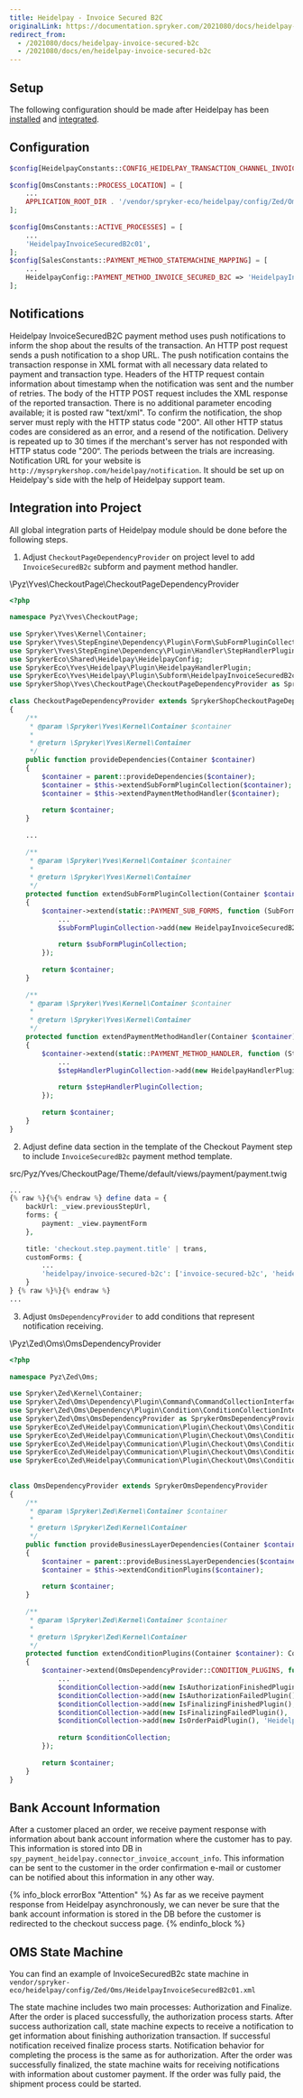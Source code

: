 ```yaml
---
title: Heidelpay - Invoice Secured B2C
originalLink: https://documentation.spryker.com/2021080/docs/heidelpay-invoice-secured-b2c
redirect_from:
  - /2021080/docs/heidelpay-invoice-secured-b2c
  - /2021080/docs/en/heidelpay-invoice-secured-b2c
---
```


## Setup
The following configuration should be made after Heidelpay has been [installed](/docs/scos/dev/technology-partners/202001.0/payment-partners/heidelpay/heidelpay-installation.html) and [integrated](/docs/scos/dev/technology-partners/202001.0/payment-partners/heidelpay/scos-integration/heidelpay-integration-into-scos.html).

## Configuration
```php
$config[HeidelpayConstants::CONFIG_HEIDELPAY_TRANSACTION_CHANNEL_INVOICE_SECURED_B2C] = ''; //You can use public test account for testing with channel `31HA07BC8142C5A171749A60D979B6E4` but replace it with real one when you go live. Config should be taken from Heidelpay.
 
$config[OmsConstants::PROCESS_LOCATION] = [
	...
	APPLICATION_ROOT_DIR . '/vendor/spryker-eco/heidelpay/config/Zed/Oms',
];
 
$config[OmsConstants::ACTIVE_PROCESSES] = [
	...
	'HeidelpayInvoiceSecuredB2c01',
];
$config[SalesConstants::PAYMENT_METHOD_STATEMACHINE_MAPPING] = [
	...
	HeidelpayConfig::PAYMENT_METHOD_INVOICE_SECURED_B2C => 'HeidelpayInvoiceSecuredB2c01',
];
```
## Notifications
Heidelpay InvoiceSecuredB2C payment method uses push notifications to inform the shop about the results of the transaction. An HTTP post request sends a push notification to a shop URL. The push notification contains the transaction response in XML format with all necessary data related to payment and transaction type. Headers of the HTTP request contain information about timestamp when the notification was sent and the number of retries. The body of the HTTP POST request includes the XML response of the reported transaction. There is no additional parameter encoding available; it is posted raw "text/xml". To confirm the notification, the shop server must reply with the HTTP status code "200". All other HTTP status codes are considered as an error, and a resend of the notification. Delivery is repeated up to 30 times if the merchant's server has not responded with HTTP status code "200“. The periods between the trials are increasing.
Notification URL for your website is `http://mysprykershop.com/heidelpay/notification`. It should be set up on Heidelpay's side with the help of Heidelpay support team.


## Integration into Project
All global integration parts of Heidelpay module should be done before the following steps.

1. Adjust `CheckoutPageDependencyProvider` on project level to add `InvoiceSecuredB2c` subform and payment method handler.

\Pyz\Yves\CheckoutPage\CheckoutPageDependencyProvider
    
```php
<?php
 
namespace Pyz\Yves\CheckoutPage;
 
use Spryker\Yves\Kernel\Container;
use Spryker\Yves\StepEngine\Dependency\Plugin\Form\SubFormPluginCollection;
use Spryker\Yves\StepEngine\Dependency\Plugin\Handler\StepHandlerPluginCollection;
use SprykerEco\Shared\Heidelpay\HeidelpayConfig;
use SprykerEco\Yves\Heidelpay\Plugin\HeidelpayHandlerPlugin;
use SprykerEco\Yves\Heidelpay\Plugin\Subform\HeidelpayInvoiceSecuredB2cSubFormPlugin;
use SprykerShop\Yves\CheckoutPage\CheckoutPageDependencyProvider as SprykerShopCheckoutPageDependencyProvider;
 
class CheckoutPageDependencyProvider extends SprykerShopCheckoutPageDependencyProvider
{
	/**
	 * @param \Spryker\Yves\Kernel\Container $container
	 *
	 * @return \Spryker\Yves\Kernel\Container
	 */
	public function provideDependencies(Container $container)
	{
		$container = parent::provideDependencies($container);
		$container = $this->extendSubFormPluginCollection($container);
		$container = $this->extendPaymentMethodHandler($container);
 
		return $container;
	}
 
	...
 
	/**
	 * @param \Spryker\Yves\Kernel\Container $container
	 *
	 * @return \Spryker\Yves\Kernel\Container
	 */
	protected function extendSubFormPluginCollection(Container $container): Container
	{
		$container->extend(static::PAYMENT_SUB_FORMS, function (SubFormPluginCollection $subFormPluginCollection) {
			...
			$subFormPluginCollection->add(new HeidelpayInvoiceSecuredB2cSubFormPlugin());
 
			return $subFormPluginCollection;
		});
 
		return $container;
	}
 
	/**
	 * @param \Spryker\Yves\Kernel\Container $container
	 *
	 * @return \Spryker\Yves\Kernel\Container
	 */
	protected function extendPaymentMethodHandler(Container $container): Container
	{
		$container->extend(static::PAYMENT_METHOD_HANDLER, function (StepHandlerPluginCollection $stepHandlerPluginCollection) {
			...
			$stepHandlerPluginCollection->add(new HeidelpayHandlerPlugin(), HeidelpayConfig::PAYMENT_METHOD_INVOICE_SECURED_B2C);
 
			return $stepHandlerPluginCollection;
		});
 
		return $container;
	}
}
```

2. Adjust define data section in the template of the Checkout Payment step to include `InvoiceSecuredB2c` payment method template.

src/Pyz/Yves/CheckoutPage/Theme/default/views/payment/payment.twig

```php
...
{% raw %}{%{% endraw %} define data = {
	backUrl: _view.previousStepUrl,
	forms: {
		payment: _view.paymentForm
	},
 
	title: 'checkout.step.payment.title' | trans,
	customForms: {
		...
		'heidelpay/invoice-secured-b2c': ['invoice-secured-b2c', 'heidelpay'],
	}
} {% raw %}%}{% endraw %}
...
```

3. Adjust `OmsDependencyProvider` to add conditions that represent notification receiving.

\Pyz\Zed\Oms\OmsDependencyProvider

```php
<?php
 
namespace Pyz\Zed\Oms;
 
use Spryker\Zed\Kernel\Container;
use Spryker\Zed\Oms\Dependency\Plugin\Command\CommandCollectionInterface;
use Spryker\Zed\Oms\Dependency\Plugin\Condition\ConditionCollectionInterface;
use Spryker\Zed\Oms\OmsDependencyProvider as SprykerOmsDependencyProvider;
use SprykerEco\Zed\Heidelpay\Communication\Plugin\Checkout\Oms\Condition\IsAuthorizationFailedPlugin;
use SprykerEco\Zed\Heidelpay\Communication\Plugin\Checkout\Oms\Condition\IsAuthorizationFinishedPlugin;
use SprykerEco\Zed\Heidelpay\Communication\Plugin\Checkout\Oms\Condition\IsFinalizingFailedPlugin;
use SprykerEco\Zed\Heidelpay\Communication\Plugin\Checkout\Oms\Condition\IsFinalizingFinishedPlugin;
use SprykerEco\Zed\Heidelpay\Communication\Plugin\Checkout\Oms\Condition\IsOrderPaidPlugin;
 
 
class OmsDependencyProvider extends SprykerOmsDependencyProvider
{
	/**
	 * @param \Spryker\Zed\Kernel\Container $container
	 *
	 * @return \Spryker\Zed\Kernel\Container
	 */
	public function provideBusinessLayerDependencies(Container $container)
	{
		$container = parent::provideBusinessLayerDependencies($container);
		$container = $this->extendConditionPlugins($container);
 
		return $container;
	}
 
	/**
	 * @param \Spryker\Zed\Kernel\Container $container
	 *
	 * @return \Spryker\Zed\Kernel\Container
	 */
	protected function extendConditionPlugins(Container $container): Container
	{
		$container->extend(OmsDependencyProvider::CONDITION_PLUGINS, function (ConditionCollectionInterface $conditionCollection) {
			...
			$conditionCollection->add(new IsAuthorizationFinishedPlugin(), 'Heidelpay/IsAuthorizationFinished');
			$conditionCollection->add(new IsAuthorizationFailedPlugin(), 'Heidelpay/IsAuthorizationFailed');
			$conditionCollection->add(new IsFinalizingFinishedPlugin(), 'Heidelpay/IsFinalizingFinished');
			$conditionCollection->add(new IsFinalizingFailedPlugin(), 'Heidelpay/IsFinalizingFailed');
			$conditionCollection->add(new IsOrderPaidPlugin(), 'Heidelpay/IsOrderPaid');
 
			return $conditionCollection;
		});
 
		return $container;
	}
}
```

## Bank Account Information
After a customer placed an order, we receive payment response with information about bank account information where the customer has to pay. This information is stored into DB in `spy_payment_heidelpay.connector_invoice_account_info`. This information can be sent to the customer in the order confirmation e-mail or customer can be notified about this information in any other way.

{% info_block errorBox "Attention" %}
As far as we receive payment response from Heidelpay asynchronously, we can never be sure that the bank account information is stored in the DB before the customer is redirected to the checkout success page.
{% endinfo_block %}

## OMS State Machine
You can find an example of InvoiceSecuredB2c state machine in `vendor/spryker-eco/heidelpay/config/Zed/Oms/HeidelpayInvoiceSecuredB2c01.xml`

The state machine includes two main processes: Authorization and Finalize. After the order is placed successfully, the authorization process starts. After success authorization call, state machine expects to receive a notification to get information about finishing authorization transaction. If successful notification received finalize process starts. Notification behavior for completing the process is the same as for authorization. After the order was successfully finalized, the state machine waits for receiving notifications with information about customer payment. If the order was fully paid, the shipment process could be started.
